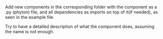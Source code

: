 

Add new components in the corresponding folder with the component as a .py (phyton) file, and all dependencies as imports on top of it(if needed), as seen in the example file.



Try to have a detailed description of what the component does, assuming the name is not enough.
